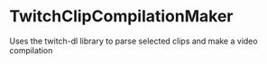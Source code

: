 # TwitchClipCompilationMaker
Uses the twitch-dl library to parse selected clips and make a video compilation
